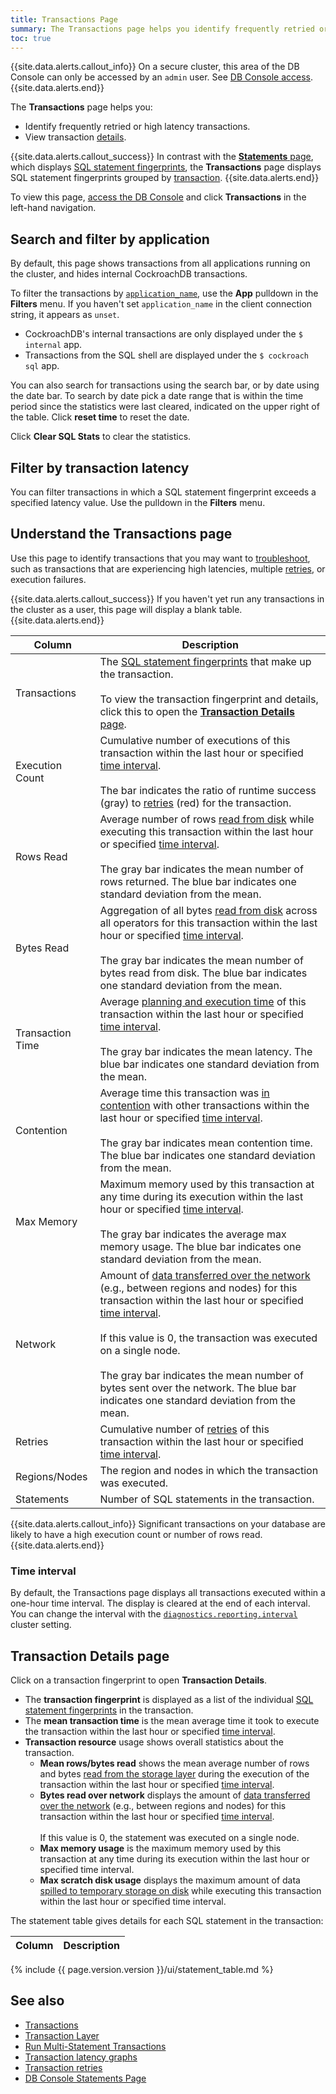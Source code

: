 ```yaml
---
title: Transactions Page
summary: The Transactions page helps you identify frequently retried or high latency transactions and view transaction details.
toc: true
---
```


{{site.data.alerts.callout_info}}
On a secure cluster, this area of the DB Console can only be accessed by an `admin` user. See [DB Console access](ui-overview.html#db-console-access).
{{site.data.alerts.end}}

 The **Transactions** page helps you:

- Identify frequently retried or high latency transactions.
- View transaction [details](#transaction-details-page).

{{site.data.alerts.callout_success}}
In contrast with the [**Statements** page](ui-statements-page.html), which displays [SQL statement fingerprints](ui-statements-page.html#sql-statement-fingerprints), the **Transactions** page displays SQL statement fingerprints grouped by [transaction](transactions.html).
{{site.data.alerts.end}}

To view this page, [access the DB Console](ui-overview.html#db-console-access) and click **Transactions** in the left-hand navigation.

## Search and filter by application

By default, this page shows transactions from all applications running on the cluster, and hides internal CockroachDB transactions.

To filter the transactions by [`application_name`](connection-parameters.html#additional-connection-parameters), use the **App** pulldown in the **Filters** menu. If you haven't set `application_name` in the client connection string, it appears as `unset`.

- CockroachDB's internal transactions are only displayed under the `$ internal` app.
- Transactions from the SQL shell are displayed under the `$ cockroach sql` app.

You can also search for transactions using the search bar, or by date using the date bar. To search by date pick a date range that is within the time period since the statistics were last cleared, indicated on the upper right of the table. Click **reset time** to reset the date.

Click **Clear SQL Stats** to clear the statistics.

## Filter by transaction latency

You can filter transactions in which a SQL statement fingerprint exceeds a specified latency value. Use the pulldown in the **Filters** menu.

## Understand the Transactions page

Use this page to identify transactions that you may want to [troubleshoot](query-behavior-troubleshooting.html), such as transactions that are experiencing high latencies, multiple [retries](transactions.html#transaction-retries), or execution failures.

{{site.data.alerts.callout_success}}
If you haven't yet run any transactions in the cluster as a user, this page will display a blank table.
{{site.data.alerts.end}}

Column | Description
-----|------------
Transactions | The [SQL statement fingerprints](ui-statements-page.html#sql-statement-fingerprints) that make up the transaction.<br><br>To view the transaction fingerprint and details, click this to open the [**Transaction Details** page](#transaction-details-page).
Execution Count | Cumulative number of executions of this transaction within the last hour or specified [time interval](#time-interval). <br><br>The bar indicates the ratio of runtime success (gray) to [retries](transactions.html#transaction-retries) (red) for the transaction.
Rows Read | Average number of rows [read from disk](architecture/life-of-a-distributed-transaction.html#reads-from-the-storage-layer) while executing this transaction within the last hour or specified [time interval](#time-interval).<br><br>The gray bar indicates the mean number of rows returned. The blue bar indicates one standard deviation from the mean.
Bytes Read | Aggregation of all bytes [read from disk](architecture/life-of-a-distributed-transaction.html#reads-from-the-storage-layer) across all operators for this transaction within the last hour or specified [time interval](#time-interval). <br><br>The gray bar indicates the mean number of bytes read from disk. The blue bar indicates one standard deviation from the mean.
Transaction Time | Average [planning and execution time](architecture/sql-layer.html#sql-parser-planner-executor) of this transaction within the last hour or specified [time interval](#time-interval). <br><br>The gray bar indicates the mean latency. The blue bar indicates one standard deviation from the mean.
Contention | Average time this transaction was [in contention](performance-best-practices-overview.html#understanding-and-avoiding-transaction-contention) with other transactions within the last hour or specified [time interval](#time-interval). <br><br>The gray bar indicates mean contention time. The blue bar indicates one standard deviation from the mean.
Max Memory | Maximum memory used by this transaction at any time during its execution within the last hour or specified [time interval](#time-interval). <br><br>The gray bar indicates the average max memory usage. The blue bar indicates one standard deviation from the mean.
Network | Amount of [data transferred over the network](architecture/reads-and-writes-overview.html) (e.g., between regions and nodes) for this transaction within the last hour or specified [time interval](#time-interval). <br><br>If this value is 0, the transaction was executed on a single node. <br><br>The gray bar indicates the mean number of bytes sent over the network. The blue bar indicates one standard deviation from the mean.
Retries | Cumulative number of [retries](transactions.html#transaction-retries) of this transaction within the last hour or specified [time interval](#time-interval).
Regions/Nodes | The region and nodes in which the transaction was executed.
Statements | Number of SQL statements in the transaction.

{{site.data.alerts.callout_info}}
Significant transactions on your database are likely to have a high execution count or number of rows read.
{{site.data.alerts.end}}

### Time interval

By default, the Transactions page displays all transactions executed within a one-hour time interval. The display is cleared at the end of each interval. You can change the interval with the [`diagnostics.reporting.interval`](cluster-settings.html#settings) cluster setting.

## Transaction Details page

Click on a transaction fingerprint to open **Transaction Details**.

- The **transaction fingerprint** is displayed as a list of the individual [SQL statement fingerprints](ui-statements-page.html#sql-statement-fingerprints) in the transaction.
- The **mean transaction time** is the mean average time it took to execute the transaction within the last hour or specified [time interval](#time-interval).
- **Transaction resource** usage shows overall statistics about the transaction.
    - **Mean rows/bytes read** shows the mean average number of rows and bytes [read from the storage layer](architecture/life-of-a-distributed-transaction.html#reads-from-the-storage-layer) during the execution of the transaction within the last hour or specified [time interval](#time-interval).
    - **Bytes read over network** displays the amount of [data transferred over the network](architecture/reads-and-writes-overview.html) (e.g., between regions and nodes) for this transaction within the last hour or specified [time interval](#time-interval). <br><br>If this value is 0, the statement was executed on a single node.
    - **Max memory usage** is the maximum memory used by this transaction at any time during its execution within the last hour or specified time interval.
    - **Max scratch disk usage** displays the maximum amount of data [spilled to temporary storage on disk](vectorized-execution.html#disk-spilling-operations) while executing this transaction within the last hour or specified time interval.

The statement table gives details for each SQL statement in the transaction:

Column | Description
-------|------------
{% include {{ page.version.version }}/ui/statement_table.md %}

## See also

- [Transactions](transactions.html)
- [Transaction Layer](architecture/transaction-layer.html)
- [Run Multi-Statement Transactions](run-multi-statement-transactions.html)
- [Transaction latency graphs](ui-sql-dashboard.html#transactions)
- [Transaction retries](transactions.html#transaction-retries)
- [DB Console Statements Page](ui-statements-page.html)

